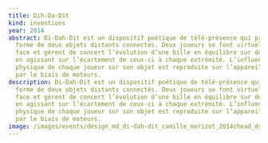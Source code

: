 ```yaml
---
title: Dih-Da-Dit
kind: inventions
year: 2014
abstract: Di-Dah-Dit est un dispositif poétique de télé-présence qui prend la
  forme de deux objets distants connectés. Deux joueurs se font virtuellement
  face et gèrent de concert l’évolution d’une bille en équilibre sur deux rails,
  en agissant sur l’écartement de ceux-ci à chaque extrémité. L’influence
  physique de chaque joueur sur son objet est reproduite sur l’appareil distant
  par le biais de moteurs.
description: Di-Dah-Dit est un dispositif poétique de télé-présence qui prend la
  forme de deux objets distants connectés. Deux joueurs se font virtuellement
  face et gèrent de concert l’évolution d’une bille en équilibre sur deux rails,
  en agissant sur l’écartement de ceux-ci à chaque extrémité. L’influence
  physique de chaque joueur sur son objet est reproduite sur l’appareil distant
  par le biais de moteurs.
image: /images/events/design_md_di-dah-dit_camille_morizot_2014chead_dylanperrenoud_01_0.jpg
---
```

